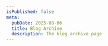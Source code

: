 ```yaml
---
isPublished: false
meta:
  pubDate: 2025-08-06
  title: Blog Archive
  description: The blog archive page
---
```

